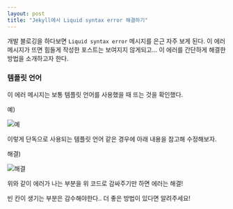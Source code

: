 ```yaml
---
layout: post
title: "Jekyll에서 Liquid syntax error 해결하기"
---
```


개발 블로깅을 하다보면 `Liquid syntax error` 메시지를 은근 자주 보게 된다. 이 에러 메시지가 뜨면 힘들게 작성한 포스트는 보여지지 않게되고… 이 에러를 간단하게 해결한 방법을 소개하고자 한다. 

### 템플릿 언어

이 에러 메시지는 보통 템플릿 언어를 사용했을 때 뜨는 것을 확인했다.

예)

![예](http://ohmywork.co.kr/wp-content/uploads/2017/10/liquid_syntax_error_1.png)

이렇게 단독으로 사용되는 템플릿 언어 같은 경우에 아래 내용을 참고해 수정해보자.

해결)

![해결](http://ohmywork.co.kr/wp-content/uploads/2017/10/liquid_syntax_error_2.png)

위와 같이 에러가 나는 부분을 위 코드로 감싸주기만 하면 에러는 해결!

빈 칸이 생기는 부분은 감수해야한다.. 더 좋은 방법이 있다면 알려주세요!